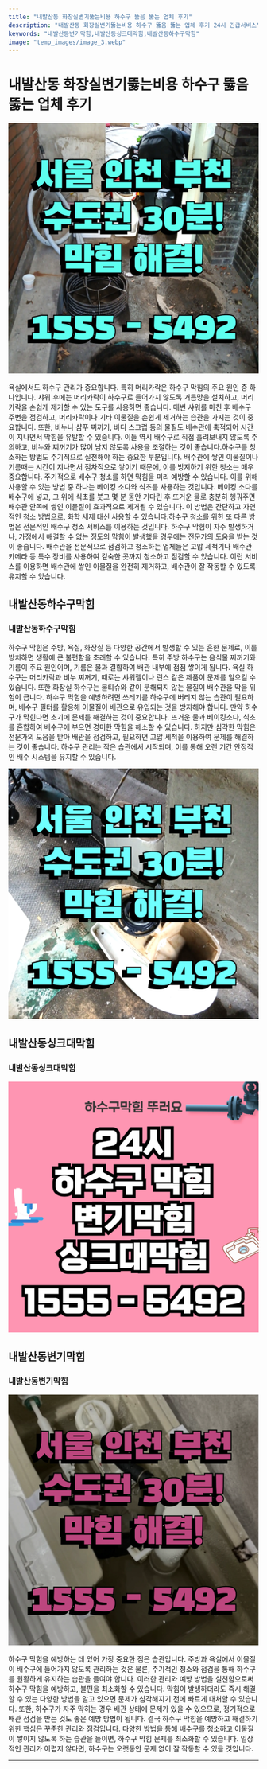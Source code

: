 ```yaml
---
title: "내발산동 화장실변기뚫는비용 하수구 뚫음 뚫는 업체 후기"
description: "내발산동 화장실변기뚫는비용 하수구 뚫음 뚫는 업체 후기 24시 긴급서비스"
keywords: "내발산동변기막힘,내발산동싱크대막힘,내발산동하수구막힘"
image: "temp_images/image_3.webp"
---
```


# 내발산동 화장실변기뚫는비용 하수구 뚫음 뚫는 업체 후기

![내발산동하수구막힘](temp_images/image_5.webp) 

욕실에서도 하수구 관리가 중요합니다. 특히 머리카락은 하수구 막힘의 주요 원인 중 하나입니다. 샤워 후에는 머리카락이 하수구로 들어가지 않도록 거름망을 설치하고, 머리카락을 손쉽게 제거할 수 있는 도구를 사용하면 좋습니다. 매번 샤워를 마친 후 배수구 주변을 점검하고, 머리카락이나 기타 이물질을 손쉽게 제거하는 습관을 가지는 것이 중요합니다. 또한, 비누나 샴푸 찌꺼기, 바디 스크럽 등의 물질도 배수관에 축적되어 시간이 지나면서 막힘을 유발할 수 있습니다. 이들 역시 배수구로 직접 흘려보내지 않도록 주의하고, 비누와 찌꺼기가 많이 남지 않도록 사용을 조절하는 것이 좋습니다.하수구를 청소하는 방법도 주기적으로 실천해야 하는 중요한 부분입니다. 배수관에 쌓인 이물질이나 기름때는 시간이 지나면서 점차적으로 쌓이기 때문에, 이를 방지하기 위한 청소는 매우 중요합니다. 주기적으로 배수구 청소를 하면 막힘을 미리 예방할 수 있습니다. 이를 위해 사용할 수 있는 방법 중 하나는 베이킹 소다와 식초를 사용하는 것입니다. 베이킹 소다를 배수구에 넣고, 그 위에 식초를 붓고 몇 분 동안 기다린 후 뜨거운 물로 충분히 헹궈주면 배수관 안쪽에 쌓인 이물질이 효과적으로 제거될 수 있습니다. 이 방법은 간단하고 자연적인 청소 방법으로, 화학 세제 대신 사용할 수 있습니다.하수구 청소를 위한 또 다른 방법은 전문적인 배수구 청소 서비스를 이용하는 것입니다. 하수구 막힘이 자주 발생하거나, 가정에서 해결할 수 없는 정도의 막힘이 발생했을 경우에는 전문가의 도움을 받는 것이 좋습니다. 배수관을 전문적으로 점검하고 청소하는 업체들은 고압 세척기나 배수관 카메라 등 특수 장비를 사용하여 깊숙한 곳까지 청소하고 점검할 수 있습니다. 이런 서비스를 이용하면 배수관에 쌓인 이물질을 완전히 제거하고, 배수관이 잘 작동할 수 있도록 유지할 수 있습니다.


## 내발산동하수구막힘

### 내발산동하수구막힘

하수구 막힘은 주방, 욕실, 화장실 등 다양한 공간에서 발생할 수 있는 흔한 문제로, 이를 방치하면 생활에 큰 불편함을 초래할 수 있습니다. 특히 주방 하수구는 음식물 찌꺼기와 기름이 주요 원인이며, 기름은 물과 결합하여 배관 내부에 점점 쌓이게 됩니다. 욕실 하수구는 머리카락과 비누 찌꺼기, 때로는 샤워젤이나 린스 같은 제품이 문제를 일으킬 수 있습니다. 또한 화장실 하수구는 물티슈와 같이 분해되지 않는 물질이 배수관을 막을 위험이 큽니다. 하수구 막힘을 예방하려면 쓰레기를 하수구에 버리지 않는 습관이 필요하며, 배수구 필터를 활용해 이물질이 배관으로 유입되는 것을 방지해야 합니다. 만약 하수구가 막힌다면 초기에 문제를 해결하는 것이 중요합니다. 뜨거운 물과 베이킹소다, 식초를 혼합하여 배수구에 부으면 경미한 막힘을 해소할 수 있습니다. 하지만 심각한 막힘은 전문가의 도움을 받아 배관을 점검하고, 필요하면 고압 세척을 이용하여 문제를 해결하는 것이 좋습니다. 하수구 관리는 작은 습관에서 시작되며, 이를 통해 오랜 기간 안정적인 배수 시스템을 유지할 수 있습니다.

![내발산동하수구막힘](temp_images/image_9.webp) 



## 내발산동싱크대막힘

### 내발산동싱크대막힘

![내발산동싱크대막힘](temp_images/image_0.webp) 



## 내발산동변기막힘

### 내발산동변기막힘

![내발산동변기막힘](temp_images/image_4.webp) 

  하수구 막힘을 예방하는 데 있어 가장 중요한 점은 습관입니다. 주방과 욕실에서 이물질이 배수구에 들어가지 않도록 관리하는 것은 물론, 주기적인 청소와 점검을 통해 하수구를 원활하게 유지하는 습관을 들여야 합니다. 이러한 관리와 예방 방법을 실천함으로써 하수구 막힘을 예방하고, 불편을 최소화할 수 있습니다. 막힘이 발생하더라도 즉시 해결할 수 있는 다양한 방법을 알고 있으면 문제가 심각해지기 전에 빠르게 대처할 수 있습니다. 또한, 하수구가 자주 막히는 경우 배관 상태에 문제가 있을 수 있으므로, 정기적으로 배관 점검을 받는 것도 좋은 예방 방법이 됩니다. 결국 하수구 막힘을 예방하고 해결하기 위한 핵심은 꾸준한 관리와 점검입니다. 다양한 방법을 통해 배수구를 청소하고 이물질이 쌓이지 않도록 하는 습관을 들이면, 하수구 막힘 문제를 최소화할 수 있습니다. 일상적인 관리가 어렵지 않다면, 하수구는 오랫동안 문제 없이 잘 작동할 수 있을 것입니다.

---

